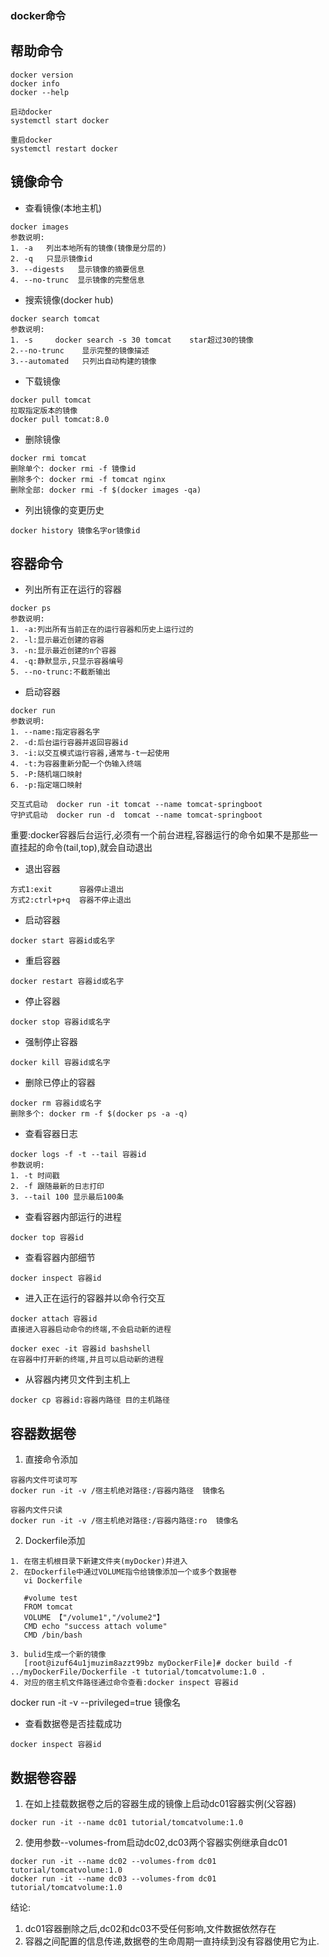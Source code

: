 ### docker命令

## 帮助命令
```
docker version
docker info
docker --help

启动docker
systemctl start docker

重启docker
systemctl restart docker
```


## 镜像命令

* 查看镜像(本地主机)
```
docker images
参数说明:
1. -a   列出本地所有的镜像(镜像是分层的)
2. -q   只显示镜像id
3. --digests   显示镜像的摘要信息
4. --no-trunc  显示镜像的完整信息
```


* 搜索镜像(docker hub)
```
docker search tomcat
参数说明:
1. -s     docker search -s 30 tomcat    star超过30的镜像
2.--no-trunc    显示完整的镜像描述
3.--automated   只列出自动构建的镜像
```


* 下载镜像
```
docker pull tomcat
拉取指定版本的镜像
docker pull tomcat:8.0
```


* 删除镜像
```
docker rmi tomcat
删除单个: docker rmi -f 镜像id
删除多个: docker rmi -f tomcat nginx
删除全部: docker rmi -f $(docker images -qa)
```

* 列出镜像的变更历史
```
docker history 镜像名字or镜像id
```

## 容器命令

* 列出所有正在运行的容器
```
docker ps
参数说明:
1. -a:列出所有当前正在的运行容器和历史上运行过的
2. -l:显示最近创建的容器
3. -n:显示最近创建的n个容器
4. -q:静默显示,只显示容器编号
5. --no-trunc:不截断输出
```

* 启动容器
```
docker run 
参数说明:
1. --name:指定容器名字
2. -d:后台运行容器并返回容器id
3. -i:以交互模式运行容器,通常与-t一起使用
4. -t:为容器重新分配一个伪输入终端
5. -P:随机端口映射 
6. -p:指定端口映射

交互式启动  docker run -it tomcat --name tomcat-springboot
守护式启动  docker run -d  tomcat --name tomcat-springboot
```
重要:docker容器后台运行,必须有一个前台进程,容器运行的命令如果不是那些一直挂起的命令(tail,top),就会自动退出



* 退出容器
```
方式1:exit      容器停止退出
方式2:ctrl+p+q  容器不停止退出
```

* 启动容器
```
docker start 容器id或名字
```

* 重启容器
```
docker restart 容器id或名字
```

* 停止容器
```
docker stop 容器id或名字
```

* 强制停止容器
```
docker kill 容器id或名字
```

* 删除已停止的容器
```
docker rm 容器id或名字
删除多个: docker rm -f $(docker ps -a -q)
```

* 查看容器日志
```
docker logs -f -t --tail 容器id
参数说明:
1. -t 时间戳
2. -f 跟随最新的日志打印
3. --tail 100 显示最后100条
```

* 查看容器内部运行的进程
```
docker top 容器id
```


* 查看容器内部细节
```
docker inspect 容器id
```


* 进入正在运行的容器并以命令行交互
```
docker attach 容器id
直接进入容器启动命令的终端,不会启动新的进程

docker exec -it 容器id bashshell
在容器中打开新的终端,并且可以启动新的进程
```


* 从容器内拷贝文件到主机上
```
docker cp 容器id:容器内路径 目的主机路径
```


## 容器数据卷
1. 直接命令添加
```
容器内文件可读可写
docker run -it -v /宿主机绝对路径:/容器内路径  镜像名

容器内文件只读
docker run -it -v /宿主机绝对路径:/容器内路径:ro  镜像名
```
2. Dockerfile添加
```
1. 在宿主机根目录下新建文件夹(myDocker)并进入
2. 在Dockerfile中通过VOLUME指令给镜像添加一个或多个数据卷
   vi Dockerfile
   
   #volume test
   FROM tomcat
   VOLUME 【"/volume1","/volume2"】
   CMD echo "success attach volume"
   CMD /bin/bash
   
3. bulid生成一个新的镜像
   [root@izuf64u1jmuzim8azzt99bz myDockerFile]# docker build -f ../myDockerFile/Dockerfile -t tutorial/tomcatvolume:1.0 .
4. 对应的宿主机文件路径通过命令查看:docker inspect 容器id
```
docker run -it -v --privileged=true  镜像名


* 查看数据卷是否挂载成功
```
docker inspect 容器id
```


## 数据卷容器
1. 在如上挂载数据卷之后的容器生成的镜像上启动dc01容器实例(父容器)
```
docker run -it --name dc01 tutorial/tomcatvolume:1.0
```
2. 使用参数--volumes-from启动dc02,dc03两个容器实例继承自dc01
```
docker run -it --name dc02 --volumes-from dc01 tutorial/tomcatvolume:1.0
docker run -it --name dc03 --volumes-from dc01 tutorial/tomcatvolume:1.0
```
结论:  
1. dc01容器删除之后,dc02和dc03不受任何影响,文件数据依然存在
2. 容器之间配置的信息传递,数据卷的生命周期一直持续到没有容器使用它为止.
